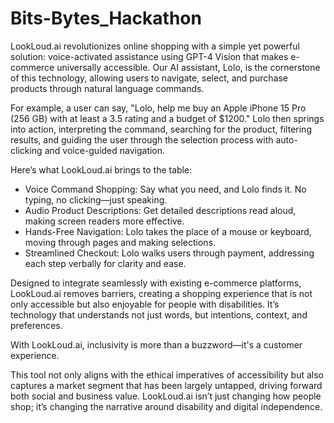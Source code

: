 # Bits-Bytes_Hackathon


LookLoud.ai revolutionizes online shopping with a simple yet powerful solution: voice-activated assistance using GPT-4 Vision that makes e-commerce universally accessible. Our AI assistant, Lolo, is the cornerstone of this technology, allowing users to navigate, select, and purchase products through natural language commands.

For example, a user can say, "Lolo, help me buy an Apple iPhone 15 Pro (256 GB) with at least a 3.5 rating and a budget of $1200." Lolo then springs into action, interpreting the command, searching for the product, filtering results, and guiding the user through the selection process with auto-clicking and voice-guided navigation.

Here’s what LookLoud.ai brings to the table:

* Voice Command Shopping: Say what you need, and Lolo finds it. No typing, no clicking—just speaking.
* Audio Product Descriptions: Get detailed descriptions read aloud, making screen readers more effective.
* Hands-Free Navigation: Lolo takes the place of a mouse or keyboard, moving through pages and making selections.
* Streamlined Checkout: Lolo walks users through payment, addressing each step verbally for clarity and ease.

Designed to integrate seamlessly with existing e-commerce platforms, LookLoud.ai removes barriers, creating a shopping experience that is not only accessible but also enjoyable for people with disabilities. It’s technology that understands not just words, but intentions, context, and preferences.

With LookLoud.ai, inclusivity is more than a buzzword—it's a customer experience. 

This tool not only aligns with the ethical imperatives of accessibility but also captures a market segment that has been largely untapped, driving forward both social and business value. LookLoud.ai isn’t just changing how people shop; it’s changing the narrative around disability and digital independence.
